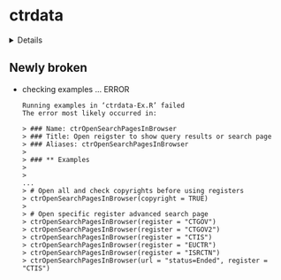 # ctrdata

<details>

* Version: 1.16.0
* GitHub: https://github.com/rfhb/ctrdata
* Source code: https://github.com/cran/ctrdata
* Date/Publication: 2023-11-24 15:40:02 UTC
* Number of recursive dependencies: 126

Run `revdepcheck::revdep_details(, "ctrdata")` for more info

</details>

## Newly broken

*   checking examples ... ERROR
    ```
    Running examples in ‘ctrdata-Ex.R’ failed
    The error most likely occurred in:
    
    > ### Name: ctrOpenSearchPagesInBrowser
    > ### Title: Open reigster to show query results or search page
    > ### Aliases: ctrOpenSearchPagesInBrowser
    > 
    > ### ** Examples
    > 
    > 
    ...
    > # Open all and check copyrights before using registers
    > ctrOpenSearchPagesInBrowser(copyright = TRUE)
    > 
    > # Open specific register advanced search page
    > ctrOpenSearchPagesInBrowser(register = "CTGOV")
    > ctrOpenSearchPagesInBrowser(register = "CTGOV2")
    > ctrOpenSearchPagesInBrowser(register = "CTIS")
    > ctrOpenSearchPagesInBrowser(register = "EUCTR")
    > ctrOpenSearchPagesInBrowser(register = "ISRCTN")
    > ctrOpenSearchPagesInBrowser(url = "status=Ended", register = "CTIS")
    ```

